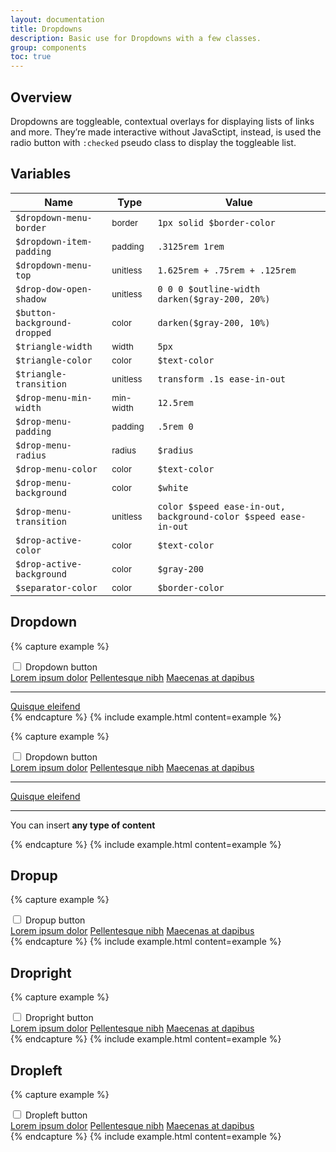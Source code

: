 ```yaml
---
layout: documentation
title: Dropdowns
description: Basic use for Dropdowns with a few classes.
group: components
toc: true
---
```


## Overview

Dropdowns are toggleable, contextual overlays for displaying lists of links and more. They’re made interactive without JavaSctipt, instead, is used the radio button with `:checked` pseudo class to display the toggleable list.


## Variables

| Name  | Type  | Value |
| ----- | ----- | ----- |
| `$dropdown-menu-border` | <small>border</small> | `1px solid $border-color` |
| `$dropdown-item-padding` | <small>padding</small> | `.3125rem 1rem` |
| `$dropdown-menu-top` | <small>unitless</small> | `1.625rem + .75rem + .125rem` |
| `$drop-dow-open-shadow` | <small>unitless</small> | `0 0 0 $outline-width darken($gray-200, 20%)` |
| `$button-background-dropped` | <small>color</small> | <span class="small-box" style="background:#cbd3da"></span> `darken($gray-200, 10%)` |
| `$triangle-width` | <small>width</small> | `5px` |
| `$triangle-color` | <small>color</small> | <span class="small-box" style="background:#343a40"></span> `$text-color` |
| `$triangle-transition` | <small>unitless</small> | `transform .1s ease-in-out` |
| `$drop-menu-min-width` | <small>min-width</small> | `12.5rem` |
| `$drop-menu-padding` | <small>padding</small> | `.5rem 0` |
| `$drop-menu-radius` | <small>radius</small> | `$radius` |
| `$drop-menu-color` | <small>color</small> | <span class="small-box" style="background:#343a40"></span> `$text-color` |
| `$drop-menu-background` | <small>color</small> | <span class="small-box" style="background:#fff"></span> `$white` |
| `$drop-menu-transition` | <small>unitless</small> | `color $speed ease-in-out, background-color $speed ease-in-out` |
| `$drop-active-color` | <small>color</small> | <span class="small-box" style="background:#343a40"></span> `$text-color` |
| `$drop-active-background` | <small>color</small> | <span class="small-box" style="background:#e9ecef"></span> `$gray-200` |
| `$separator-color` | <small>color</small> | <span class="small-box" style="background:#dee2e6"></span> `$border-color` |


## Dropdown

{% capture example %}
<div class="dropdown">
  <input type="checkbox" id="drop-1-down">
  <label class="button" for="drop-1-down">
    Dropdown button
  </label>
  <nav class="drop-menu">
    <a href="#">Lorem ipsum dolor</a>
    <a href="#" class="drop-active  ">Pellentesque nibh</a>
    <a href="#">Maecenas at dapibus</a>
    <hr class="drop-separator">
    <a href="#">Quisque eleifend</a>
  </nav>
</div>
{% endcapture %}
{% include example.html content=example %}


{% capture example %}
<div class="dropdown">
  <input type="checkbox" id="drop-1-1-down">
  <label class="button" for="drop-1-1-down">
    Dropdown button
  </label>
  <nav class="drop-menu">
    <a href="#">Lorem ipsum dolor</a>
    <a href="#">Pellentesque nibh</a>
    <a href="#">Maecenas at dapibus</a>
    <hr class="drop-separator">
    <a href="#">Quisque eleifend</a>
    <hr class="drop-separator">
    <div class="drop-item">
      <p>You can insert <strong>any type of content</strong></p>
    </div>
  </nav>
</div>
{% endcapture %}
{% include example.html content=example %}


## Dropup

{% capture example %}
<div class="dropup">
  <input type="checkbox" id="drop-1-top">
  <label class="button" for="drop-1-top">
    Dropup button
  </label>
  <nav class="drop-menu">
    <a href="#">Lorem ipsum dolor</a>
    <a href="#">Pellentesque nibh</a>
    <a href="#">Maecenas at dapibus</a>
  </nav>
</div>
{% endcapture %}
{% include example.html content=example %}


## Dropright

{% capture example %}
<div class="dropright">
  <input type="checkbox" id="drop-1-right">
  <label class="button" for="drop-1-right">
    Dropright button
  </label>
  <nav class="drop-menu">
    <a href="#">Lorem ipsum dolor</a>
    <a href="#">Pellentesque nibh</a>
    <a href="#">Maecenas at dapibus</a>
  </nav>
</div>
{% endcapture %}
{% include example.html content=example %}


## Dropleft

{% capture example %}
<div class="dropleft">
  <input type="checkbox" id="drop-1-left">
  <label class="button" for="drop-1-left">
    Dropleft button
  </label>
  <nav class="drop-menu">
    <a href="#">Lorem ipsum dolor</a>
    <a href="#">Pellentesque nibh</a>
    <a href="#">Maecenas at dapibus</a>
  </nav>
</div>
{% endcapture %}
{% include example.html content=example %}